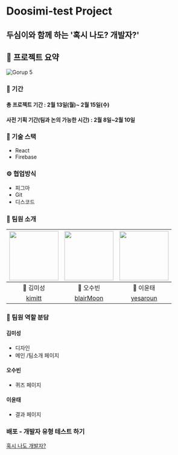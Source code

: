 # Doosimi-test Project
## 두심이와 함께 하는 '혹시 나도? 개발자?'

## 💫 프로젝트 요약
![Gorup 5](https://user-images.githubusercontent.com/101456751/219065841-12f5a7a8-8b1d-483c-b274-eea9ecd1bcc3.png)


### 📆 기간

#### 총 프로젝트 기간 : 2월 13일(월)~ 2월 15일(수)
#### 사전 기획 기간(팀과 논의 가능한 시간) : 2월 8일~2월 10일

### 🔧 기술 스택
- React
- Firebase

### ⚙️  협업방식
- 피그마
- Git
- 디스코드

### 🍎 팀원 소개
| <img src="https://avatars.githubusercontent.com/u/101456751?v=4" width="130" height="130"/>  | <img src="https://avatars.githubusercontent.com/u/101706545?v=4" width="130" height="130"/>|<img src="https://avatars.githubusercontent.com/u/88129543?v=4" width="130" height="130"/> |
| :-----------------------------------------------------------------------------------------:  | :-----------------------------------------------------------------------------------------:  | :----------------------------------------------------------------------------------------: |
|                                    🍕 김미성                                      |                                 🍕 오수빈                                    |                                               🍕 이윤태                                            |
|                [kimitt](https://github.com/kimitt)                 |                 [blairMoon](https://github.com/blairMoon)                  |            [yesaroun](https://github.com/yesaroun)           |    |

### 🍎 팀원 역할 분담
#### 김미성
- 디자인
- 메인 /팀소개 페이지

#### 오수빈
- 퀴즈 페이지

#### 이윤태
- 결과 페이지


### 배포 - 개발자 유형 테스트 하기
[혹시 나도 개발자?](https://tiny-hummingbird-6448aa.netlify.app/)
